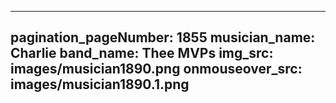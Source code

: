 ------
pagination_pageNumber: 1855
musician_name: Charlie
band_name: Thee MVPs
img_src: images/musician1890.png
onmouseover_src: images/musician1890.1.png
------
